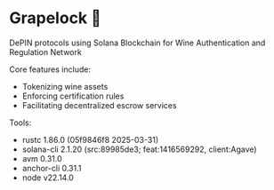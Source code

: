 # **Grapelock 🍇**

DePIN protocols using Solana Blockchain for Wine Authentication and Regulation Network

Core features include:

- Tokenizing wine assets
- Enforcing certification rules
- Facilitating decentralized escrow services

Tools:

- rustc 1.86.0 (05f9846f8 2025-03-31)
- solana-cli 2.1.20 (src:89985de3; feat:1416569292, client:Agave)
- avm 0.31.0
- anchor-cli 0.31.1
- node v22.14.0
